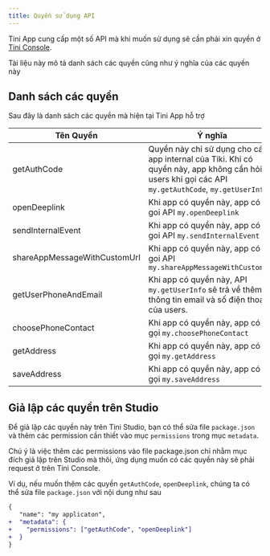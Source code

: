 ```yaml
---
title: Quyền sử dụng API
---
```


Tini App cung cấp một số API mà khi muốn sử dụng sẽ cần phải xin quyền ở [Tini Console](https://developer.tiki.vn/apps).

Tài liệu này mô tả danh sách các quyền cũng như ý nghĩa của các quyền này

## Danh sách các quyền

Sau đây là danh sách các quyền mà hiện tại Tini App hỗ trợ

| Tên Quyền                    | Ý nghĩa                                                                                                                                               |
| ---------------------------- | ----------------------------------------------------------------------------------------------------------------------------------------------------- |
| getAuthCode                  | Quyền này chỉ sử dụng cho các app internal của Tiki. Khi có quyền này, app không cần hỏi lại users khi gọi các API `my.getAuthCode`, `my.getUserInfo` |
| openDeeplink                 | Khi app có quyền này, app có thể goi API `my.openDeeplink`                                                                                            |
| sendInternalEvent            | Khi app có quyền này, app có thể goi API `my.sendInternalEvent`                                                                                       |
| shareAppMessageWithCustomUrl | Khi app có quyền này, app có thể goi API `my.shareAppMessageWithCustomUrl`                                                                            |
| getUserPhoneAndEmail         | Khi app có quyền này, API `my.getUserInfo` sẽ trả về thêm thông tin email và số điện thoại của users.                                                 |
| choosePhoneContact           | Khi app có quyền này, app có thể gọi `my.choosePhoneContact`                                                                                          |
| getAddress                   | Khi app có quyền này, app có thể gọi `my.getAddress`                                                                                                  |
| saveAddress                  | Khi app có quyền này, app có thể gọi `my.saveAddress`                                                                                                 |

## Giả lập các quyền trên Studio

Để giả lập các quyền này trên Tini Studio, bạn có thể sửa file `package.json` và thêm các permission cần thiết vào mục `permissions` trong mục `metadata`.

Chú ý là việc thêm các permissions vào file package.json chỉ nhằm mục đích giả lập trên Studio mà thôi, ứng dụng muốn có các quyền này sẽ phải request ở trên Tini Console.

Ví dụ, nếu muốn thêm các quyền `getAuthCode`, `openDeeplink`, chúng ta có thể sửa file `package.json` với nội dung như sau

```diff
{
   "name": "my applicaton",
+  "metadata": {
+    "permissions": ["getAuthCode", "openDeeplink"]
+  }
}
```
